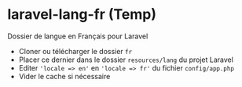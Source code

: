 # laravel-lang-fr (Temp)
Dossier de langue en Français pour Laravel

* Cloner ou télécharger le dossier `fr`
* Placer ce dernier dans le dossier `resources/lang` du projet Laravel
* Editer `'locale => en'` en `'locale => fr'` du fichier `config/app.php`
* Vider le cache si nécessaire

